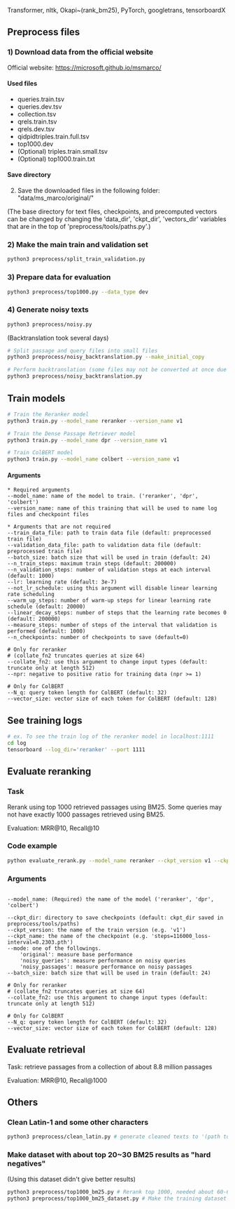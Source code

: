 

Transformer, nltk, Okapi~(rank_bm25), PyTorch, googletrans, tensorboardX

## Preprocess files

### 1) Download data from the official website
Official website: https://microsoft.github.io/msmarco/

#### Used files

* queries.train.tsv
* queries.dev.tsv
* collection.tsv
* qrels.train.tsv
* qrels.dev.tsv
* qidpidtriples.train.full.tsv
* top1000.dev
* (Optional) triples.train.small.tsv
* (Optional) top1000.train.txt

#### Save directory


2) Save the downloaded files in the following folder: "data/ms_marco/original/"

(The base directory for text files, checkpoints, and precomputed vectors can be changed by changing the 'data_dir', 'ckpt_dir', 'vectors_dir' variables that are in the top of 'preprocess/tools/paths.py'.)


### 2) Make the main train and validation set

```bash
python3 preprocess/split_train_validation.py
```

### 3) Prepare data for evaluation

```bash
python3 preprocess/top1000.py --data_type dev
```

### 4) Generate noisy texts

```bash
python3 preprocess/noisy.py
```

(Backtranslation took several days)
```bash
# Split passage and query files into small files
python3 preprocess/noisy_backtranslation.py --make_initial_copy

# Perform backtranslation (some files may not be converted at once due to disconnection. -> Repeat)
python3 preprocess/noisy_backtranslation.py
```

## Train models

```bash
# Train the Reranker model
python3 train.py --model_name reranker --version_name v1

# Train the Dense Passage Retriever model
python3 train.py --model_name dpr --version_name v1

# Train ColBERT model
python3 train.py --model_name colbert --version_name v1
```
#### Arguments
```text
* Required arguments
--model_name: name of the model to train. ('reranker', 'dpr', 'colbert')
--version_name: name of this training that will be used to name log files and checkpoint files

* Arguments that are not required
--train_data_file: path to train data file (default: preprocessed train file)
--validation_data_file: path to validation data file (default: preprocessed train file)
--batch_size: batch size that will be used in train (default: 24)
--n_train_steps: maximum train steps (default: 200000)
--n_validation_steps: number of validation steps at each interval (default: 1000)
--lr: learning rate (default: 3e-7)
--not_lr_schedule: using this argument will disable linear learning rate scheduling
--warm_up_steps: number of warm-up steps for linear learning rate schedule (default: 20000)
--linear_decay_steps: number of steps that the learning rate becomes 0 (default: 200000)
--measure_steps: number of steps of the interval that validation is performed (default: 1000)
--n_checkpoints: number of checkpoints to save (default=0)

# Only for reranker
# (collate_fn2 truncates queries at size 64)
--collate_fn2: use this argument to change input types (default: truncate only at length 512)
--npr: negative to positive ratio for training data (npr >= 1)

# Only for ColBERT
--N_q: query token length for ColBERT (default: 32)
--vector_size: vector size of each token for ColBERT (default: 128)
```

## See training logs
```bash
# ex. To see the train log of the reranker model in localhost:1111
cd log
tensorboard --log_dir='reranker' --port 1111
```

## Evaluate reranking

### Task

Rerank using top 1000 retrieved passages using BM25. Some queries may not have exactly 1000 passages retrieved using BM25.

Evaluation: MRR@10, Recall@10

### Code example
```bash
python evaluate_rerank.py --model_name reranker --ckpt_version v1 --ckpt_name 
```
### Arguments
```text

--model_name: (Required) the name of the model ('reranker', 'dpr', 'colbert')

--ckpt_dir: directory to save checkpoints (default: ckpt_dir saved in preprocess/tools/paths)
--ckpt_version: the name of the train version (e.g. 'v1')
--ckpt_name: the name of the checkpoint (e.g. 'steps=116000_loss-interval=0.2303.pth')
--mode: one of the followings.
    'original': measure base performance
    'noisy_queries': measure performance on noisy queries
    'noisy_passages': measure performance on noisy passages
--batch_size: batch size that will be used in train (default: 24)

# Only for reranker
# (collate_fn2 truncates queries at size 64)
--collate_fn2: use this argument to change input types (default: truncate only at length 512)

# Only for ColBERT
--N_q: query token length for ColBERT (default: 32)
--vector_size: vector size of each token for ColBERT (default: 128)
```
## Evaluate retrieval

Task: retrieve passages from a collection of about 8.8 million passages

Evaluation: MRR@10, Recall@1000

## Others

### Clean Latin-1 and some other characters

```bash
python3 preprocess/clean_latin.py # generate cleaned texts to '(path to data_dir)/ms_marco/preprocesesed'
```

### Make dataset with about top 20~30 BM25 results as "hard negatives"

(Using this dataset didn't give better results)
```bash
python3 preprocess/top1000_bm25.py # Rerank top 1000, needed about 60-64GB of memory and a few days
python3 preprocess/top1000_bm25_dataset.py # Make the training dataset
```
